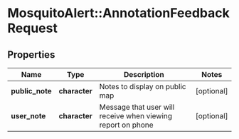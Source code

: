 # MosquitoAlert::AnnotationFeedbackRequest


## Properties
Name | Type | Description | Notes
------------ | ------------- | ------------- | -------------
**public_note** | **character** | Notes to display on public map | [optional] 
**user_note** | **character** | Message that user will receive when viewing report on phone | [optional] 


